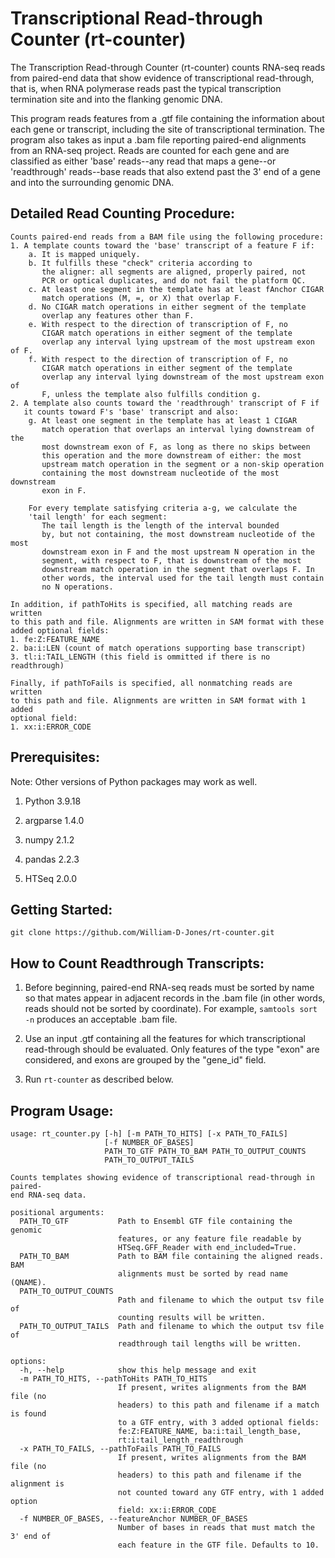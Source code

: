 # Transcriptional Read-through Counter (rt-counter)

The Transcription Read-through Counter (rt-counter) counts RNA-seq reads from
paired-end data that show evidence of transcriptional read-through, that is,
when RNA polymerase reads past the typical transcription termination site
and into the flanking genomic DNA.

This program reads features from a .gtf file containing the information about
each gene or transcript, including the site of transcriptional termination.
The program also takes as input a .bam file reporting paired-end alignments
from an RNA-seq project. Reads are counted for each gene and are classified as
either 'base' reads--any read that maps a gene--or 'readthrough' reads--base
reads that also extend past the 3' end of a gene and into the surrounding
genomic DNA.

## Detailed Read Counting Procedure:

    Counts paired-end reads from a BAM file using the following procedure:
    1. A template counts toward the 'base' transcript of a feature F if:
        a. It is mapped uniquely.
        b. It fulfills these "check" criteria according to
           the aligner: all segments are aligned, properly paired, not
           PCR or optical duplicates, and do not fail the platform QC.
        c. At least one segment in the template has at least fAnchor CIGAR
           match operations (M, =, or X) that overlap F.
        d. No CIGAR match operations in either segment of the template
           overlap any features other than F.
        e. With respect to the direction of transcription of F, no 
           CIGAR match operations in either segment of the template
           overlap any interval lying upstream of the most upstream exon of F.
        f. With respect to the direction of transcription of F, no 
           CIGAR match operations in either segment of the template
           overlap any interval lying downstream of the most upstream exon of 
           F, unless the template also fulfills condition g.
    2. A template also counts toward the 'readthrough' transcript of F if
       it counts toward F's 'base' transcript and also:
        g. At least one segment in the template has at least 1 CIGAR
           match operation that overlaps an interval lying downstream of the 
           most downstream exon of F, as long as there no skips between
           this operation and the more downstream of either: the most 
           upstream match operation in the segment or a non-skip operation
           containing the most downstream nucleotide of the most downstream
           exon in F.

        For every template satisfying criteria a-g, we calculate the
        'tail length' for each segment:
           The tail length is the length of the interval bounded
           by, but not containing, the most downstream nucleotide of the most 
           downstream exon in F and the most upstream N operation in the
           segment, with respect to F, that is downstream of the most
           downstream match operation in the segment that overlaps F. In
           other words, the interval used for the tail length must contain
           no N operations.

    In addition, if pathToHits is specified, all matching reads are written
    to this path and file. Alignments are written in SAM format with these 
    added optional fields:
    1. fe:Z:FEATURE_NAME
    2. ba:i:LEN (count of match operations supporting base transcript)
    3. tl:i:TAIL_LENGTH (this field is ommitted if there is no readthrough)

    Finally, if pathToFails is specified, all nonmatching reads are written
    to this path and file. Alignments are written in SAM format with 1 added 
    optional field:
    1. xx:i:ERROR_CODE

## Prerequisites:

Note: Other versions of Python packages may work as well.

1. Python 3.9.18

2. argparse 1.4.0

3. numpy 2.1.2

4. pandas 2.2.3

5. HTSeq 2.0.0

## Getting Started:

```
git clone https://github.com/William-D-Jones/rt-counter.git
```

## How to Count Readthrough Transcripts:

1. Before beginning, paired-end RNA-seq reads must be sorted by name so that
mates appear in adjacent records in the .bam file (in other words, reads
should not be sorted by coordinate). For example, `samtools sort -n` produces
an acceptable .bam file.

2. Use an input .gtf containing all the features for which transcriptional
read-through should be evaluated. Only features of the type "exon" are
considered, and exons are grouped by the "gene_id" field.

3. Run `rt-counter` as described below.

## Program Usage:

```
usage: rt_counter.py [-h] [-m PATH_TO_HITS] [-x PATH_TO_FAILS]
                     [-f NUMBER_OF_BASES]
                     PATH_TO_GTF PATH_TO_BAM PATH_TO_OUTPUT_COUNTS
                     PATH_TO_OUTPUT_TAILS

Counts templates showing evidence of transcriptional read-through in paired-
end RNA-seq data.

positional arguments:
  PATH_TO_GTF           Path to Ensembl GTF file containing the genomic
                        features, or any feature file readable by
                        HTSeq.GFF_Reader with end_included=True.
  PATH_TO_BAM           Path to BAM file containing the aligned reads. BAM
                        alignments must be sorted by read name (QNAME).
  PATH_TO_OUTPUT_COUNTS
                        Path and filename to which the output tsv file of
                        counting results will be written.
  PATH_TO_OUTPUT_TAILS  Path and filename to which the output tsv file of
                        readthrough tail lengths will be written.

options:
  -h, --help            show this help message and exit
  -m PATH_TO_HITS, --pathToHits PATH_TO_HITS
                        If present, writes alignments from the BAM file (no
                        headers) to this path and filename if a match is found
                        to a GTF entry, with 3 added optional fields:
                        fe:Z:FEATURE_NAME, ba:i:tail_length_base,
                        rt:i:tail_length_readthrough
  -x PATH_TO_FAILS, --pathToFails PATH_TO_FAILS
                        If present, writes alignments from the BAM file (no
                        headers) to this path and filename if the alignment is
                        not counted toward any GTF entry, with 1 added option
                        field: xx:i:ERROR_CODE
  -f NUMBER_OF_BASES, --featureAnchor NUMBER_OF_BASES
                        Number of bases in reads that must match the 3' end of
                        each feature in the GTF file. Defaults to 10.

```

